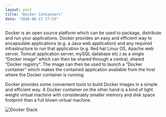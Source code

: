 ```yaml
---
layout: post
title: "Docker Containers"
date: "2016-06-17 17:53"
---
```


Docker is an open source platform which can be used to package, distribute and run your applications. Docker provides an easy and efficient way to encapsulate applications (e.g. a Java web application) and any required infrastructure to run that application (e.g. Red hat Linux OS, Apache web server, Tomcat application server, mySQL database etc.) as a single “Docker image” which can then be shared through a central, shared “Docker registry“. The image can then be used to launch a “Docker container” which makes the contained application available from the host where the Docker container is running.

Docker provides some convenient tools to build Docker images in a simple and efficient way. A Docker container on the other hand is a kind of light weight virtual machine with considerably smaller memory and disk space footprint than a full blown virtual machine.

![Docker Stack]({{site.url}}/images/2016/06/docker.png)
